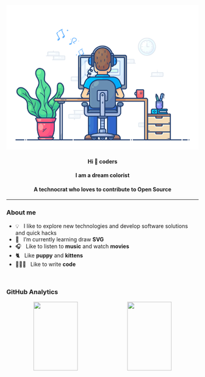 <div align="center" width="100%">
  <img src="https://github.com/songjianet/songjianet/blob/main/images/working.gif" width="550" />

  #### Hi 👋 coders
  #### I am a dream colorist
  #### A technocrat who loves to contribute to Open Source
</div>

---

### About me

- 💡 &nbsp;&nbsp;I like to explore new technologies and develop software solutions and quick hacks
- 📖 &nbsp;&nbsp;I’m currently learning draw **SVG**
- 🎧 &nbsp;&nbsp;Like to listen to **music** and watch **movies**
- 🐈‍ &nbsp;&nbsp;Like **puppy** and **kittens**
- 🧑🏻‍💻 &nbsp;&nbsp;Like to write **code**
<!-- - ⛏ &nbsp;&nbsp;Recently addicted to **blockchain** and **digital cryptocurrency** -->
<!-- 📝 &nbsp;&nbsp;See my [**Curriculum Vitae**](https://) to get more info.-->

<br />

### GitHub Analytics

<div align="center">
  <img height="180em" width="48%" src="https://github-readme-stats.vercel.app/api?username=kedoupi&show_icons=true&theme=vue&include_all_commits=true&count_private=true"/>
  <img height="180em" width="48%" src="https://github-readme-stats.vercel.app/api/top-langs/?username=kedoupi&layout=compact&langs_count=8&theme=vue"/>
</p>